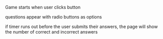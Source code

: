 Game starts when user clicks button

questions appear with radio buttons as options

if timer runs out before the user submits their answers, the page 
will show the number of correct and incorrect answers



